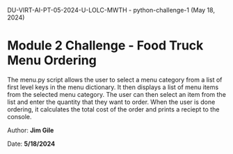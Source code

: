 DU-VIRT-AI-PT-05-2024-U-LOLC-MWTH - python-challenge-1 (May 18, 2024)

# Module 2 Challenge - Food Truck Menu Ordering

The menu.py script allows the user to select a menu category from a list of
first level keys in the menu dictionary. It then displays a list of 
menu items from the selected menu category. The user can then select
an item from the list and enter the quantity that they want to order. 
When the user is done ordering, it calculates the total cost of the 
order and prints a reciept to the console.

Author: **Jim Gile**

Date: **5/18/2024**


